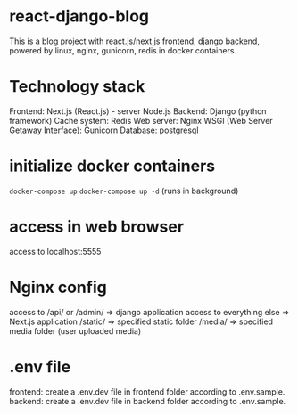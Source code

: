 # react-django-blog
This is a blog project with react.js/next.js frontend, django backend, powered by linux, nginx, gunicorn, redis in docker containers.

# Technology stack
Frontend: Next.js (React.js) - server Node.js
Backend: Django (python framework)
Cache system: Redis
Web server: Nginx
WSGI (Web Server Getaway Interface): Gunicorn
Database: postgresql

# initialize docker containers
<code>docker-compose up</code>
<code>docker-compose up -d</code> (runs in background)

# access in web browser
access to localhost:5555

# Nginx config
access to /api/ or /admin/  => django application
access to everything else   => Next.js application
/static/ => specified static folder
/media/ => specified media folder (user uploaded media)

# .env file
frontend: create a .env.dev file in frontend folder according to .env.sample.
backend: create a .env.dev file in backend folder according to .env.sample.